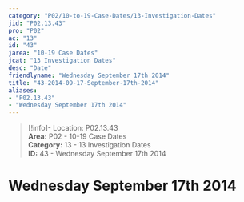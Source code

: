 ```yaml
---  
category: "P02/10-to-19-Case-Dates/13-Investigation-Dates"  
jid: "P02.13.43"  
pro: "P02"  
ac: "13"  
id: "43"  
jarea: "10-19 Case Dates"  
jcat: "13 Investigation Dates"  
desc: "Date"  
friendlyname: "Wednesday September 17th 2014"  
title: "43-2014-09-17-September-17th-2014"  
aliases:   
- "P02.13.43"  
- "Wednesday September 17th 2014"  
---  
```

>[!info]- Location: P02.13.43  
>**Area:** P02 - 10-19 Case Dates  
>**Category:** 13 - 13 Investigation Dates  
>**ID:** 43 - Wednesday September 17th 2014  
  
# Wednesday September 17th 2014  
